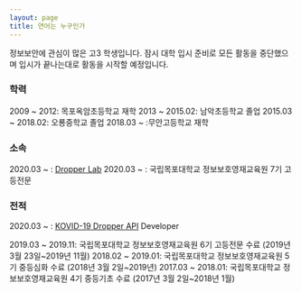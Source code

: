 ```yaml
---
layout: page
title: 연어는 누구인가
---
```


정보보안에 관심이 많은 고3 학생입니다. 잠시 대학 입시 준비로 모든 활동을 중단했으며 입시가 끝나는대로 활동을 시작할 예정입니다.


### 학력

2009 ~ 2012: 목포옥암초등학교 재학
2013 ~ 2015.02: 남악초등학교 졸업
2015.03 ~ 2018.02: 오룡중학교 졸업
2018.03 ~ :무안고등학교 재학

### 소속

2020.03 ~ : [Dropper Lab](https://dropper.tech)
2020.03 ~ : 국립목포대학교 정보보호영재교육원 7기 고등전문

### 전적

2020.03 ~ : [KOVID-19 Dropper API](https://api.dropper.tech) Developer

2019.03 ~ 2019.11: 국립목포대학교 정보보호영재교육원 6기 고등전문 수료 (2019년 3월 23일~2019년 11월)
2018.02 ~ 2019.01: 국립목포대학교 정보보호영재교육원 5기 중등심화 수료 (2018년 3월 2일~2019년)
2017.03 ~ 2018.01: 국립목포대학교 정보보호영재교육원 4기 중등기초 수료 (2017년 3월 2일~2018년 1월)
